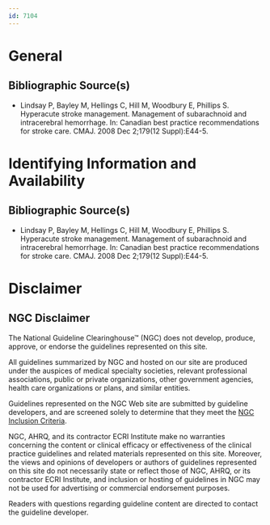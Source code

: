 ```yaml
---
id: 7104
---
```


# General

## Bibliographic Source(s)

- Lindsay P, Bayley M, Hellings C, Hill M, Woodbury E, Phillips S. Hyperacute stroke management. Management of subarachnoid and intracerebral hemorrhage. In: Canadian best practice recommendations for stroke care. CMAJ. 2008 Dec 2;179(12 Suppl):E44-5.

# Identifying Information and Availability

## Bibliographic Source(s)

- Lindsay P, Bayley M, Hellings C, Hill M, Woodbury E, Phillips S. Hyperacute stroke management. Management of subarachnoid and intracerebral hemorrhage. In: Canadian best practice recommendations for stroke care. CMAJ. 2008 Dec 2;179(12 Suppl):E44-5.

# Disclaimer

## NGC Disclaimer

The National Guideline Clearinghouse™ (NGC) does not develop, produce, approve, or endorse the guidelines represented on this site.

All guidelines summarized by NGC and hosted on our site are produced under the auspices of medical specialty societies, relevant professional associations, public or private organizations, other government agencies, health care organizations or plans, and similar entities.

Guidelines represented on the NGC Web site are submitted by guideline developers, and are screened solely to determine that they meet the [NGC Inclusion Criteria](/help-and-about/summaries/inclusion-criteria).

NGC, AHRQ, and its contractor ECRI Institute make no warranties concerning the content or clinical efficacy or effectiveness of the clinical practice guidelines and related materials represented on this site. Moreover, the views and opinions of developers or authors of guidelines represented on this site do not necessarily state or reflect those of NGC, AHRQ, or its contractor ECRI Institute, and inclusion or hosting of guidelines in NGC may not be used for advertising or commercial endorsement purposes.

Readers with questions regarding guideline content are directed to contact the guideline developer.

